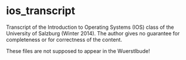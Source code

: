ios_transcript
==============

Transcript of the Introduction to Operating Systems (IOS) class of the University of Salzburg (Winter 2014). The author gives no guarantee for completeness or for correctness of the content.

These files are not supposed to appear in the Wuerstlbude!
